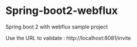 # Spring-boot2-webflux
Spring boot 2 with webflux sample project

Use the URL to validate : http://localhost:8081/invite
